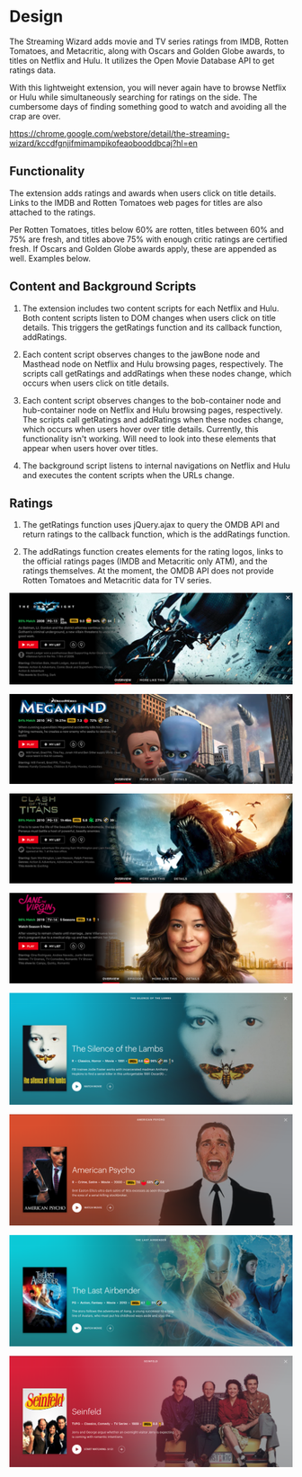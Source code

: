 # Design

The Streaming Wizard adds movie and TV series ratings from IMDB, Rotten Tomatoes, and Metacritic, along with Oscars and Golden Globe awards, to titles on Netflix and Hulu. It utilizes the Open Movie Database API to get ratings data. 

With this lightweight extension, you will never again have to browse Netflix or Hulu while simultaneously searching for ratings on the side. The cumbersome days of finding something good to watch and avoiding all the crap are over.

https://chrome.google.com/webstore/detail/the-streaming-wizard/kccdfgnjifmimampikofeaobooddbcaj?hl=en

## Functionality

The extension adds ratings and awards when users click on title details. Links to the IMDB and Rotten Tomatoes web pages for titles are also attached to the ratings.

Per Rotten Tomatoes, titles below 60% are rotten, titles between 60% and 75% are fresh, and titles above 75% with enough critic ratings are certified fresh. If Oscars and Golden Globe awards apply, these are appended as well. Examples below.

## Content and Background Scripts

1. The extension includes two content scripts for each Netflix and Hulu. Both content scripts listen to DOM changes when users click on title details. This triggers the getRatings function and its callback function, addRatings.

2. Each content script observes changes to the jawBone node and Masthead node on Netflix and Hulu browsing pages, respectively. The scripts call getRatings and addRatings when these nodes change, which occurs when users click on title details. 

3. Each content script observes changes to the bob-container node and hub-container node on Netflix and Hulu browsing pages, respectively. The scripts call getRatings and addRatings when these nodes change, which occurs when users hover over title details. Currently, this functionality isn't working. Will need to look into these elements that appear when users hover over titles.

4. The background script listens to internal navigations on Netflix and Hulu and executes the content scripts when the URLs change.

## Ratings

1. The getRatings function uses jQuery.ajax to query the OMDB API and return ratings to the callback function, which is the addRatings function.

2. The addRatings function creates elements for the rating logos, links to the official ratings pages (IMDB and Metacritic only ATM), and the ratings themselves. At the moment, the OMDB API does not provide Rotten Tomatoes and Metacritic data for TV series.

![Netfilx Certified Fresh Example](images/workingimagesresized/netflixCertifiedFresh.png)

![Netfilx Fresh Example](images/workingimagesresized/netflixFresh.png)

![Netfilx Rotten Example](images/workingimagesresized/netflixRotten.png)

![Netfilx Golden Globe Example](images/workingimagesresized/netflixGoldenGlobe.png)

![Hulu Certified Fresh Example](images/workingimagesresized/huluCertifiedFresh.png)

![Hulu Fresh Example](images/workingimagesresized/huluFresh.png)

![Hulu Rotten Example](images/workingimagesresized/huluRotten.png)

![Hulu Golden Globe Example](images/workingimagesresized/huluGoldenGlobe.png)
